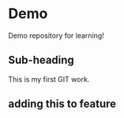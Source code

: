 # Demo
Demo repository for learning!

## Sub-heading
This is my first GIT work.

## adding this to feature